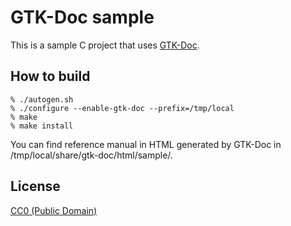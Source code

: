 # GTK-Doc sample

This is a sample C project that uses
[GTK-Doc](http://www.gtk.org/gtk-doc/).

## How to build

```
% ./autogen.sh
% ./configure --enable-gtk-doc --prefix=/tmp/local
% make
% make install
```

You can find reference manual in HTML generated by GTK-Doc in
/tmp/local/share/gtk-doc/html/sample/.

## License

[CC0 (Public Domain)](http://creativecommons.org/publicdomain/zero/1.0/deed)

